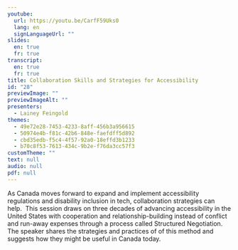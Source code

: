```yaml
---
youtube:
  url: https://youtu.be/CarfF59Uks0
  lang: en
  signLanguageUrl: ""
slides:
  en: true
  fr: true
transcript:
  en: true
  fr: true
title: Collaboration Skills and Strategies for Accessibility
id: "28"
previewImage: ""
previewImageAlt: ""
presenters:
  - Lainey Feingold
themes:
  - 49e72e28-7453-4233-8aff-456b3a956615
  - 50974e4b-f81c-42b6-848e-faefdff5d892
  - cbd35edb-f5c4-4f57-92a0-18effd3b1233
  - b70c8f53-7613-434c-9b2e-f76da3cc57f3
customTheme: ""
text: null
audio: null
pdf: null
---
```

As Canada moves forward to expand and implement accessibility regulations and disability inclusion in tech, collaboration strategies can help.  This session draws on three decades of advancing accessibility in the United States with cooperation and relationship-building instead of conflict and run-away expenses through a process called Structured Negotiation. The speaker shares the strategies and practices of of this method and suggests how they might be useful in Canada today.
